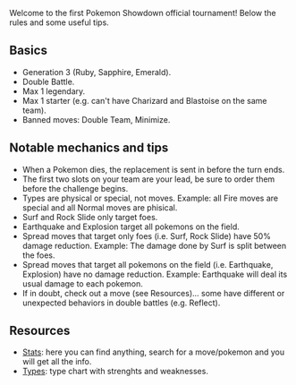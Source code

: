 Welcome to the first Pokemon Showdown official tournament! Below the rules and some useful tips.

## Basics
- Generation 3 (Ruby, Sapphire, Emerald).
- Double Battle.
- Max 1 legendary.
- Max 1 starter (e.g. can't have Charizard and Blastoise on the same team).
- Banned moves: Double Team, Minimize.

## Notable mechanics and tips
- When a Pokemon dies, the replacement is sent in before the turn ends.
- The first two slots on your team are your lead, be sure to order them before the challenge begins.
- Types are physical or special, not moves. Example: all Fire moves are special and all Normal moves are phisical.
- Surf and Rock Slide only target foes.
- Earthquake and Explosion target all pokemons on the field.
- Spread moves that target only foes (i.e. Surf, Rock Slide) have 50% damage reduction. Example: The damage done by Surf is split between the foes.
- Spread moves that target all pokemons on the field (i.e. Earthquake, Explosion) have no damage reduction. Example: Earthquake will deal its usual damage to each pokemon.
- If in doubt, check out a move (see Resources)... some have different or unexpected behaviors in double battles (e.g. Reflect).

## Resources
- [Stats](https://www.smogon.com/dex/rs/pokemon/): here you can find anything, search for a move/pokemon and you will get all the info.
- [Types](https://upload.wikimedia.org/wikipedia/commons/thumb/9/97/Pokemon_Type_Chart.svg/2048px-Pokemon_Type_Chart.svg.png): type chart with strenghts and weaknesses.

